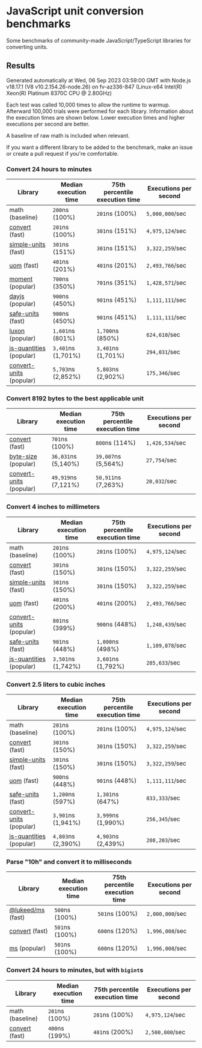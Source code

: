 # JavaScript unit conversion benchmarks

Some benchmarks of community-made JavaScript/TypeScript libraries for converting units.

## Results

<!-- beginblock(results) -->

Generated automatically at Wed, 06 Sep 2023 03:59:00 GMT with Node.js v18.17.1 (V8 v10.2.154.26-node.26) on fv-az336-847 (Linux-x64 Intel(R) Xeon(R) Platinum 8370C CPU @ 2.80GHz)

Each test was called 10,000 times to allow the runtime to warmup.
Afterward 100,000 trials were performed for each library.
Information about the execution times are shown below.
Lower execution times and higher executions per second are better.

A baseline of raw math is included when relevant.

If you want a different library to be added to the benchmark, make an issue or create a pull request if you're comfortable.

### Convert 24 hours to minutes

| Library                                                            | Median execution time | 75th percentile execution time | Executions per second |
| ------------------------------------------------------------------ | --------------------- | ------------------------------ | --------------------- |
| math (baseline)                                                    | `200`ns (100%)        | `201`ns (100%)                 | `5,000,000`/sec       |
| [convert](https://npmjs.com/package/convert) (fast)                | `201`ns (100%)        | `301`ns (151%)                 | `4,975,124`/sec       |
| [simple-units](https://npmjs.com/package/simple-units) (fast)      | `301`ns (151%)        | `301`ns (151%)                 | `3,322,259`/sec       |
| [uom](https://npmjs.com/package/uom) (fast)                        | `401`ns (201%)        | `401`ns (201%)                 | `2,493,766`/sec       |
| [moment](https://npmjs.com/package/moment) (popular)               | `700`ns (350%)        | `701`ns (351%)                 | `1,428,571`/sec       |
| [dayjs](https://npmjs.com/package/dayjs) (popular)                 | `900`ns (450%)        | `901`ns (451%)                 | `1,111,111`/sec       |
| [safe-units](https://npmjs.com/package/safe-units) (fast)          | `900`ns (450%)        | `901`ns (451%)                 | `1,111,111`/sec       |
| [luxon](https://npmjs.com/package/luxon) (popular)                 | `1,601`ns (801%)      | `1,700`ns (850%)               | `624,610`/sec         |
| [js-quantities](https://npmjs.com/package/js-quantities) (popular) | `3,401`ns (1,701%)    | `3,401`ns (1,701%)             | `294,031`/sec         |
| [convert-units](https://npmjs.com/package/convert-units) (popular) | `5,703`ns (2,852%)    | `5,803`ns (2,902%)             | `175,346`/sec         |

### Convert 8192 bytes to the best applicable unit

| Library                                                            | Median execution time | 75th percentile execution time | Executions per second |
| ------------------------------------------------------------------ | --------------------- | ------------------------------ | --------------------- |
| [convert](https://npmjs.com/package/convert) (fast)                | `701`ns (100%)        | `800`ns (114%)                 | `1,426,534`/sec       |
| [byte-size](https://npmjs.com/package/byte-size) (popular)         | `36,031`ns (5,140%)   | `39,007`ns (5,564%)            | `27,754`/sec          |
| [convert-units](https://npmjs.com/package/convert-units) (popular) | `49,919`ns (7,121%)   | `50,911`ns (7,263%)            | `20,032`/sec          |

### Convert 4 inches to millimeters

| Library                                                            | Median execution time | 75th percentile execution time | Executions per second |
| ------------------------------------------------------------------ | --------------------- | ------------------------------ | --------------------- |
| math (baseline)                                                    | `201`ns (100%)        | `201`ns (100%)                 | `4,975,124`/sec       |
| [convert](https://npmjs.com/package/convert) (fast)                | `301`ns (150%)        | `301`ns (150%)                 | `3,322,259`/sec       |
| [simple-units](https://npmjs.com/package/simple-units) (fast)      | `301`ns (150%)        | `301`ns (150%)                 | `3,322,259`/sec       |
| [uom](https://npmjs.com/package/uom) (fast)                        | `401`ns (200%)        | `401`ns (200%)                 | `2,493,766`/sec       |
| [convert-units](https://npmjs.com/package/convert-units) (popular) | `801`ns (399%)        | `900`ns (448%)                 | `1,248,439`/sec       |
| [safe-units](https://npmjs.com/package/safe-units) (fast)          | `901`ns (448%)        | `1,000`ns (498%)               | `1,109,878`/sec       |
| [js-quantities](https://npmjs.com/package/js-quantities) (popular) | `3,501`ns (1,742%)    | `3,601`ns (1,792%)             | `285,633`/sec         |

### Convert 2.5 liters to cubic inches

| Library                                                            | Median execution time | 75th percentile execution time | Executions per second |
| ------------------------------------------------------------------ | --------------------- | ------------------------------ | --------------------- |
| math (baseline)                                                    | `201`ns (100%)        | `201`ns (100%)                 | `4,975,124`/sec       |
| [convert](https://npmjs.com/package/convert) (fast)                | `301`ns (150%)        | `301`ns (150%)                 | `3,322,259`/sec       |
| [simple-units](https://npmjs.com/package/simple-units) (fast)      | `301`ns (150%)        | `301`ns (150%)                 | `3,322,259`/sec       |
| [uom](https://npmjs.com/package/uom) (fast)                        | `900`ns (448%)        | `901`ns (448%)                 | `1,111,111`/sec       |
| [safe-units](https://npmjs.com/package/safe-units) (fast)          | `1,200`ns (597%)      | `1,301`ns (647%)               | `833,333`/sec         |
| [convert-units](https://npmjs.com/package/convert-units) (popular) | `3,901`ns (1,941%)    | `3,999`ns (1,990%)             | `256,345`/sec         |
| [js-quantities](https://npmjs.com/package/js-quantities) (popular) | `4,803`ns (2,390%)    | `4,903`ns (2,439%)             | `208,203`/sec         |

### Parse "10h" and convert it to milliseconds

| Library                                                   | Median execution time | 75th percentile execution time | Executions per second |
| --------------------------------------------------------- | --------------------- | ------------------------------ | --------------------- |
| [@lukeed/ms](https://npmjs.com/package/@lukeed/ms) (fast) | `500`ns (100%)        | `501`ns (100%)                 | `2,000,000`/sec       |
| [convert](https://npmjs.com/package/convert) (fast)       | `501`ns (100%)        | `600`ns (120%)                 | `1,996,008`/sec       |
| [ms](https://npmjs.com/package/ms) (popular)              | `501`ns (100%)        | `600`ns (120%)                 | `1,996,008`/sec       |

### Convert 24 hours to minutes, but with `bigint`s

| Library                                             | Median execution time | 75th percentile execution time | Executions per second |
| --------------------------------------------------- | --------------------- | ------------------------------ | --------------------- |
| math (baseline)                                     | `201`ns (100%)        | `201`ns (100%)                 | `4,975,124`/sec       |
| [convert](https://npmjs.com/package/convert) (fast) | `400`ns (199%)        | `401`ns (200%)                 | `2,500,000`/sec       |

<!-- endblock(results) -->
